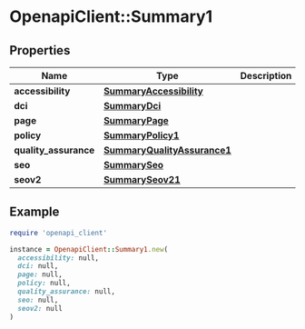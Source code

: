 # OpenapiClient::Summary1

## Properties

| Name | Type | Description | Notes |
| ---- | ---- | ----------- | ----- |
| **accessibility** | [**SummaryAccessibility**](SummaryAccessibility.md) |  | [optional] |
| **dci** | [**SummaryDci**](SummaryDci.md) |  | [optional] |
| **page** | [**SummaryPage**](SummaryPage.md) |  | [optional] |
| **policy** | [**SummaryPolicy1**](SummaryPolicy1.md) |  | [optional] |
| **quality_assurance** | [**SummaryQualityAssurance1**](SummaryQualityAssurance1.md) |  | [optional] |
| **seo** | [**SummarySeo**](SummarySeo.md) |  | [optional] |
| **seov2** | [**SummarySeov21**](SummarySeov21.md) |  | [optional] |

## Example

```ruby
require 'openapi_client'

instance = OpenapiClient::Summary1.new(
  accessibility: null,
  dci: null,
  page: null,
  policy: null,
  quality_assurance: null,
  seo: null,
  seov2: null
)
```

